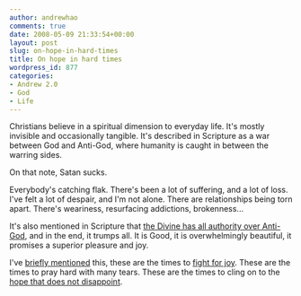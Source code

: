 ```yaml
---
author: andrewhao
comments: true
date: 2008-05-09 21:33:54+00:00
layout: post
slug: on-hope-in-hard-times
title: On hope in hard times
wordpress_id: 877
categories:
- Andrew 2.0
- God
- Life
---
```


Christians believe in a spiritual dimension to everyday life. It's mostly invisible and occasionally tangible. It's described in Scripture as a war between God and Anti-God, where humanity is caught in between the warring sides.

On that note, Satan sucks.

Everybody's catching flak. There's been a lot of suffering, and a lot of loss. I've felt a lot of despair, and I'm not alone. There are relationships being torn apart. There's weariness, resurfacing addictions, brokenness...

It's also mentioned in Scripture that [the Divine has all authority over Anti-God](http://www.biblegateway.com/passage/?search=Ephesians%206:10-18;&version=31;), and in the end, it trumps all. It is Good, it is overwhelmingly beautiful, it promises a superior pleasure and joy.

I've [briefly mentioned](http://blog.andrewhao.com/2007/11/27/on-manhood-mission/) this, these are the times to [fight for joy](http://www.desiringgod.org/ResourceLibrary/Articles/ByDate/1995/1539_How_Shall_We_Fight_for_Joy/). These are the times to pray hard with many tears. These are the times to cling on to the [hope that does not disappoint](http://www.biblegateway.com/passage/?search=romans%205:5;&version=31;).
